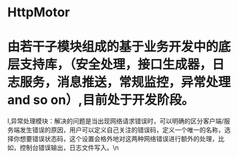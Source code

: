 # HttpMotor
由若干子模块组成的基于业务开发中的底层支持库，（安全处理，接口生成器，日志服务，消息推送，常规监控，异常处理 and so on）,目前处于开发阶段。
=================================================================================================================================
I,异常处理模块：解决的问题是当出现网络请求错误时，可以明确的区分客户端/服务端发生错误的原因，用户可以定义自己关注的错误码，定义一个唯一的名称，选择你想要错误状态码，这个设置会格外地对这两种网络错误进行额外的处理，比如，控制台错误输出，日志文件写入。\n


